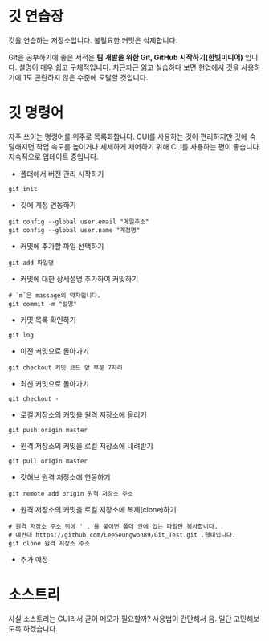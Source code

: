 # 깃 연습장
깃을 연습하는 저장소입니다. 불필요한 커밋은 삭제합니다.

Git을 공부하기에 좋은 서적은 **팀 개발을 위한 Git, GitHub 시작하기(한빛미디어)** 입니다.
설명이 매우 쉽고 구체적입니다. 차근차근 읽고 실습하다 보면 현업에서 깃을 사용하기에 1도 곤란하지 않은 수준에 도달할 것입니다.

# 깃 명령어

자주 쓰이는 명령어를 위주로 목록화합니다. GUI를 사용하는 것이 편리하지만 깃에 숙달해지면 작업 속도를 높이거나 세세하게 제어하기 위해 CLI를 사용하는 편이 좋습니다. 지속적으로 업데이트 중입니다.

- 폴더에서 버전 관리 시작하기
```
git init
```

- 깃에 계정 연동하기
```
git config --global user.email "메일주소"
git config --global user.name "계정명"
```

- 커밋에 추가할 파일 선택하기
```
git add 파일명
```

- 커밋에 대한 상세설명 추가하여 커밋하기
```
# `m`은 massage의 약자입니다. 
git commit -m "설명"
```

- 커밋 목록 확인하기
```
git log
```

- 이전 커밋으로 돌아가기
```
git checkout 커밋 코드 앞 부분 7자리
```

- 최신 커밋으로 돌아가기
```
git checkout -
```

- 로컬 저장소의 커밋을 원격 저장소에 올리기
```
git push origin master
```

- 원격 저장소의 커밋을 로컬 저장소에 내려받기
```
git pull origin master
```

- 깃허브 원격 저장소에 연동하기
```
git remote add origin 원격 저장소 주소
```

- 원격 저장소의 커밋을 로컬 저장소에 복제(clone)하기
```
# 원격 저장소 주소 뒤에 ' .'을 붙이면 폴더 안에 있는 파일만 복사합니다.
# 예컨대 https://github.com/LeeSeungwon89/Git_Test.git .형태입니다.
git clone 원격 저장소 주소
```

- 추가 예정

# 소스트리

사실 소스트리는 GUI라서 굳이 메모가 필요할까? 사용법이 간단해서 음. 일단 고민해보도록 하겠습니다.
